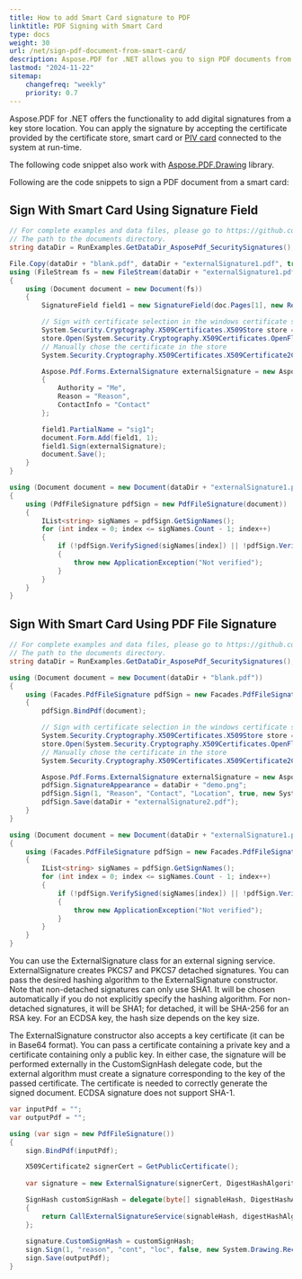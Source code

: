 ```yaml
---
title: How to add Smart Card signature to PDF
linktitle: PDF Signing with Smart Card
type: docs
weight: 30
url: /net/sign-pdf-document-from-smart-card/
description: Aspose.PDF for .NET allows you to sign PDF documents from a smart card using signature field.
lastmod: "2024-11-22"
sitemap:
    changefreq: "weekly"
    priority: 0.7
---
```

<script type="application/ld+json">
{
    "@context": "https://schema.org",
    "@type": "TechArticle",
    "headline": "How to add Smart Card signature to PDF",
    "alternativeHeadline": "Working with Smart Card signature in PDF",
    "author": {
        "@type": "Person",
        "name":"Anastasiia Holub",
        "givenName": "Anastasiia",
        "familyName": "Holub",
        "url":"https://www.linkedin.com/in/anastasiia-holub-750430225/"
    },
    "genre": "pdf document generation",
    "keywords": "pdf, c#, smart card signature",
    "wordcount": "302",
    "proficiencyLevel":"Beginner",
    "publisher": {
        "@type": "Organization",
        "name": "Aspose.PDF Doc Team",
        "url": "https://products.aspose.com/pdf",
        "logo": "https://www.aspose.cloud/templates/aspose/img/products/pdf/aspose_pdf-for-net.svg",
        "alternateName": "Aspose",
        "sameAs": [
            "https://facebook.com/aspose.pdf/",
            "https://twitter.com/asposepdf",
            "https://www.youtube.com/channel/UCmV9sEg_QWYPi6BJJs7ELOg/featured",
            "https://www.linkedin.com/company/aspose",
            "https://stackoverflow.com/questions/tagged/aspose",
            "https://aspose.quora.com/",
            "https://aspose.github.io/"
        ],
        "contactPoint": [
            {
                "@type": "ContactPoint",
                "telephone": "+1 903 306 1676",
                "contactType": "sales",
                "areaServed": "US",
                "availableLanguage": "en"
            },
            {
                "@type": "ContactPoint",
                "telephone": "+44 141 628 8900",
                "contactType": "sales",
                "areaServed": "GB",
                "availableLanguage": "en"
            },
            {
                "@type": "ContactPoint",
                "telephone": "+61 2 8006 6987",
                "contactType": "sales",
                "areaServed": "AU",
                "availableLanguage": "en"
            }
        ]
    },
    "url": "/net/sign-pdf-document-from-smart-card/",
    "mainEntityOfPage": {
        "@type": "WebPage",
        "@id": "/net/sign-pdf-document-from-smart-card/"
    },
    "dateModified": "2022-02-04",
    "description": "Aspose.PDF for .NET allows you to sign PDF documents from a smart card using signature field."
}
</script>

Aspose.PDF for .NET offers the functionality to add digital signatures from a key store location. You can apply the signature by accepting the certificate provided by the certificate store, smart card or [PIV card](https://whatis.techtarget.com/definition/personal-identity-verification-PIV-card) connected to the system at run-time. 

The following code snippet also work with [Aspose.PDF.Drawing](/pdf/net/drawing/) library.

Following are the code snippets to sign a PDF document from a smart card:

## Sign With Smart Card Using Signature Field

```csharp
// For complete examples and data files, please go to https://github.com/aspose-pdf/Aspose.PDF-for-.NET
// The path to the documents directory.
string dataDir = RunExamples.GetDataDir_AsposePdf_SecuritySignatures();

File.Copy(dataDir + "blank.pdf", dataDir + "externalSignature1.pdf", true);
using (FileStream fs = new FileStream(dataDir + "externalSignature1.pdf", FileMode.Open, FileAccess.ReadWrite))
{
    using (Document document = new Document(fs))
    {
        SignatureField field1 = new SignatureField(doc.Pages[1], new Rectangle(100, 400, 10, 10));

        // Sign with certificate selection in the windows certificate store
        System.Security.Cryptography.X509Certificates.X509Store store = new System.Security.Cryptography.X509Certificates.X509Store(System.Security.Cryptography.X509Certificates.StoreLocation.CurrentUser);
        store.Open(System.Security.Cryptography.X509Certificates.OpenFlags.ReadOnly);
        // Manually chose the certificate in the store
        System.Security.Cryptography.X509Certificates.X509Certificate2Collection sel = System.Security.Cryptography.X509Certificates.X509Certificate2UI.SelectFromCollection(store.Certificates, null, null, System.Security.Cryptography.X509Certificates.X509SelectionFlag.SingleSelection);

        Aspose.Pdf.Forms.ExternalSignature externalSignature = new Aspose.Pdf.Forms.ExternalSignature(sel[0])
        {
            Authority = "Me",
            Reason = "Reason",
            ContactInfo = "Contact"
        };

        field1.PartialName = "sig1";
        document.Form.Add(field1, 1);
        field1.Sign(externalSignature);
        document.Save();
    }
}

using (Document document = new Document(dataDir + "externalSignature1.pdf"))
{
    using (PdfFileSignature pdfSign = new PdfFileSignature(document))
    {
        IList<string> sigNames = pdfSign.GetSignNames();
        for (int index = 0; index <= sigNames.Count - 1; index++)
        {
            if (!pdfSign.VerifySigned(sigNames[index]) || !pdfSign.VerifySignature(sigNames[index]))
            {
                throw new ApplicationException("Not verified");
            }
        }
    }
}
```

## Sign With Smart Card Using PDF File Signature

```csharp
// For complete examples and data files, please go to https://github.com/aspose-pdf/Aspose.PDF-for-.NET
// The path to the documents directory.
string dataDir = RunExamples.GetDataDir_AsposePdf_SecuritySignatures();

using (Document document = new Document(dataDir + "blank.pdf"))
{
    using (Facades.PdfFileSignature pdfSign = new Facades.PdfFileSignature())
    {
        pdfSign.BindPdf(document);

        // Sign with certificate selection in the windows certificate store
        System.Security.Cryptography.X509Certificates.X509Store store = new System.Security.Cryptography.X509Certificates.X509Store(System.Security.Cryptography.X509Certificates.StoreLocation.CurrentUser);
        store.Open(System.Security.Cryptography.X509Certificates.OpenFlags.ReadOnly);
        // Manually chose the certificate in the store
        System.Security.Cryptography.X509Certificates.X509Certificate2Collection sel = System.Security.Cryptography.X509Certificates.X509Certificate2UI.SelectFromCollection(store.Certificates, null, null, System.Security.Cryptography.X509Certificates.X509SelectionFlag.SingleSelection);

        Aspose.Pdf.Forms.ExternalSignature externalSignature = new Aspose.Pdf.Forms.ExternalSignature(sel[0]);
        pdfSign.SignatureAppearance = dataDir + "demo.png";
        pdfSign.Sign(1, "Reason", "Contact", "Location", true, new System.Drawing.Rectangle(100, 100, 200, 200), externalSignature);
        pdfSign.Save(dataDir + "externalSignature2.pdf");
    }
}

using (Document document = new Document(dataDir + "externalSignature1.pdf"))
{
    using (Facades.PdfFileSignature pdfSign = new Facades.PdfFileSignature(document))
    {
        IList<string> sigNames = pdfSign.GetSignNames();
        for (int index = 0; index <= sigNames.Count - 1; index++)
        {
            if (!pdfSign.VerifySigned(sigNames[index]) || !pdfSign.VerifySignature(sigNames[index]))
            {
                throw new ApplicationException("Not verified");
            }
        }
    }
}
```

You can use the ExternalSignature class for an external signing service. ExternalSignature creates PKCS7 and PKCS7 detached signatures.
You can pass the desired hashing algorithm to the ExternalSignature constructor. Note that non-detached signatures can only use SHA1.
It will be chosen automatically if you do not explicitly specify the hashing algorithm. For non-detached signatures, it will be SHA1; for detached, it will be SHA-256 for an RSA key. For an ECDSA key, the hash size depends on the key size.

The ExternalSignature constructor also accepts a key certificate (it can be in Base64 format). You can pass a certificate containing a private key and a certificate containing only a public key. In either case, the signature will be performed externally in the CustomSignHash delegate code, but the external algorithm must create a signature corresponding to the key of the passed certificate. The certificate is needed to correctly generate the signed document. ECDSA signature does not support SHA-1.

```csharp
var inputPdf = "";
var outputPdf = "";

using (var sign = new PdfFileSignature())
{
    sign.BindPdf(inputPdf);

    X509Certificate2 signerCert = GetPublicCertificate();
    
    var signature = new ExternalSignature(signerCert, DigestHashAlgorithm.Sha256);

    SignHash customSignHash = delegate(byte[] signableHash, DigestHashAlgorithm digestHashAlgorithm)
    {
        return CallExternalSignatureService(signableHash, digestHashAlgorithm);
    };
    
    signature.CustomSignHash = customSignHash;
    sign.Sign(1, "reason", "cont", "loc", false, new System.Drawing.Rectangle(0, 0, 500, 500), signature);
    sign.Save(outputPdf);
}
```

<script type="application/ld+json">
{
    "@context": "http://schema.org",
    "@type": "SoftwareApplication",
    "name": "Aspose.PDF for .NET Library",
    "image": "https://www.aspose.cloud/templates/aspose/img/products/pdf/aspose_pdf-for-net.svg",
    "url": "https://www.aspose.com/",
    "publisher": {
        "@type": "Organization",
        "name": "Aspose.PDF",
        "url": "https://products.aspose.com/pdf",
        "logo": "https://www.aspose.cloud/templates/aspose/img/products/pdf/aspose_pdf-for-net.svg",
        "alternateName": "Aspose",
        "sameAs": [
            "https://facebook.com/aspose.pdf/",
            "https://twitter.com/asposepdf",
            "https://www.youtube.com/channel/UCmV9sEg_QWYPi6BJJs7ELOg/featured",
            "https://www.linkedin.com/company/aspose",
            "https://stackoverflow.com/questions/tagged/aspose",
            "https://aspose.quora.com/",
            "https://aspose.github.io/"
        ],
        "contactPoint": [
            {
                "@type": "ContactPoint",
                "telephone": "+1 903 306 1676",
                "contactType": "sales",
                "areaServed": "US",
                "availableLanguage": "en"
            },
            {
                "@type": "ContactPoint",
                "telephone": "+44 141 628 8900",
                "contactType": "sales",
                "areaServed": "GB",
                "availableLanguage": "en"
            },
            {
                "@type": "ContactPoint",
                "telephone": "+61 2 8006 6987",
                "contactType": "sales",
                "areaServed": "AU",
                "availableLanguage": "en"
            }
        ]
    },
    "offers": {
        "@type": "Offer",
        "price": "1199",
        "priceCurrency": "USD"
    },
    "applicationCategory": "PDF Manipulation Library for .NET",
    "downloadUrl": "https://www.nuget.org/packages/Aspose.PDF/",
    "operatingSystem": "Windows, MacOS, Linux",
    "screenshot": "https://docs.aspose.com/pdf/net/create-pdf-document/screenshot.png",
    "softwareVersion": "2022.1",
    "aggregateRating": {
        "@type": "AggregateRating",
        "ratingValue": "5",
        "ratingCount": "16"
    }
}
</script>
